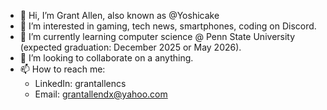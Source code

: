 - 👋 Hi, I’m Grant Allen, also known as @Yoshicake
- 👀 I’m interested in gaming, tech news, smartphones, coding on Discord.
- 🌱 I’m currently learning computer science @ Penn State University (expected graduation: December 2025 or May 2026).
- 💞️ I’m looking to collaborate on a anything.
- 📫 How to reach me:
    - LinkedIn: grantallencs
    - Email: grantallendx@yahoo.com

<!---
Yoshicake/Yoshicake is a ✨ special ✨ repository because its `README.md` (this file) appears on your GitHub profile.
You can click the Preview link to take a look at your changes.
--->
